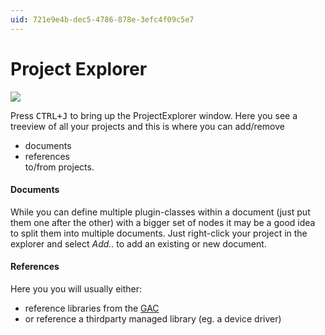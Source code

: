 ```yaml
---
uid: 721e9e4b-dec5-4786-878e-3efc4f09c5e7
---
```


# Project Explorer

![](~/img/TheGui-ProjectExplorer2.png "")   

Press <kbd>CTRL+J</kbd> to bring up the ProjectExplorer window. Here you see a treeview of all your projects and this is where you can add/remove  
* documents  
* references   
to/from projects.  

#### Documents
While you can define multiple plugin-classes within a document (just put them one after the other) with a bigger set of nodes it may be a good idea to split them into multiple documents. Just right-click your project in the explorer and select *Add..* to add an existing or new document.   

#### References
Here you you will usually either:  
* reference libraries from the <a href="http://msdn.microsoft.com/en-us/library/yf1d93sz%28v=vs.110%29.aspx" class="extURL" target="_blank">GAC</a>  
* or reference a thirdparty managed library (eg. a device driver)  


